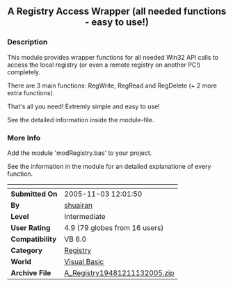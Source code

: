 ﻿<div align="center">

## A Registry Access Wrapper \(all needed functions \- easy to use\!\)


</div>

### Description

This module provides wrapper functions for all needed Win32 API calls to access the local registry (or even a remote registry on another PC!) completely.

There are 3 main functions: RegWrite, RegRead and RegDelete (+ 2 more extra functions).

That's all you need! Extremly simple and easy to use!

See the detailed information inside the module-file.
 
### More Info
 
Add the module 'modRegistry.bas' to your project.

See the information in the module for an detailed explanatione of every function.


<span>             |<span>
---                |---
**Submitted On**   |2005-11-03 12:01:50
**By**             |[shuairan](https://github.com/Planet-Source-Code/PSCIndex/blob/master/ByAuthor/shuairan.md)
**Level**          |Intermediate
**User Rating**    |4.9 (79 globes from 16 users)
**Compatibility**  |VB 6\.0
**Category**       |[Registry](https://github.com/Planet-Source-Code/PSCIndex/blob/master/ByCategory/registry__1-36.md)
**World**          |[Visual Basic](https://github.com/Planet-Source-Code/PSCIndex/blob/master/ByWorld/visual-basic.md)
**Archive File**   |[A\_Registry19481211132005\.zip](https://github.com/Planet-Source-Code/shuairan-a-registry-access-wrapper-all-needed-functions-easy-to-use__1-63253/archive/master.zip)








